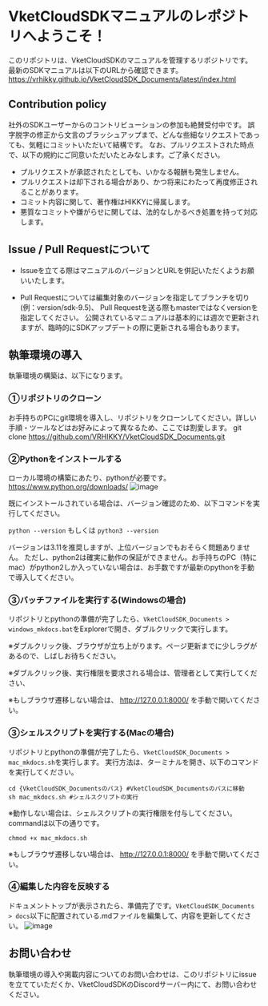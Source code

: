 # VketCloudSDKマニュアルのレポジトリへようこそ！
このリポジトリは、VketCloudSDKのマニュアルを管理するリポジトリです。
最新のSDKマニュアルは以下のURLから確認できます。
https://vrhikky.github.io/VketCloudSDK_Documents/latest/index.html

## Contribution policy
社外のSDKユーザーからのコントリビューションの参加も絶賛受付中です。
誤字脱字の修正から文言のブラッシュアップまで、どんな些細なリクエストであっても、気軽にコミットいただいて結構です。
なお、プルリクエストされた時点で、以下の規約にご同意いただいたとみなします。ご了承ください。

- プルリクエストが承認されたとしても、いかなる報酬も発生しません。
- プルリクエストは却下される場合があり、かつ将来にわたって再度修正されることがあります。
- コミット内容に関して、著作権はHIKKYに帰属します。
- 悪質なコミットや嫌がらせに関しては、法的なしかるべき処置を持って対応します。

## Issue / Pull Requestについて

- Issueを立てる際はマニュアルのバージョンとURLを併記いただくようお願いいたします。

- Pull Requestについては編集対象のバージョンを指定してブランチを切り (例：version/sdk-9.5)、 Pull Requestを送る際もmasterではなくversionを指定してください。
公開されているマニュアルは基本的には週次で更新されますが、臨時的にSDKアップデートの際に更新される場合もあります。

## 執筆環境の導入
執筆環境の構築は、以下になります。

### ①リポジトリのクローン
お手持ちのPCにgit環境を導入し、リポジトリをクローンしてください。詳しい手順・ツールなどはお好みによって異なるため、ここでは割愛します。
git clone https://github.com/VRHIKKY/VketCloudSDK_Documents.git

### ②Pythonをインストールする

ローカル環境の構築にあたり、pythonが必要です。https://www.python.org/downloads/
![image](https://github.com/VRHIKKY/VketCloudSDK_Documents/assets/50200315/d1ee286c-f0c6-4db6-a065-f3d350872ce4)

既にインストールされている場合は、バージョン確認のため、以下コマンドを実行してください。

`python --version` もしくは `python3 --version`

バージョンは3.11を推奨しますが、上位バージョンでもおそらく問題ありません。
ただし、python2は確実に動作の保証ができません。お手持ちのPC（特にmac）がpython2しか入っていない場合は、お手数ですが最新のpythonを手動で導入してください。

### ③バッチファイルを実行する(Windowsの場合)
リポジトリとpythonの準備が完了したら、`VketCloudSDK_Documents > windows_mkdocs.bat`をExplorerで開き、ダブルクリックで実行します。

※ダブルクリック後、ブラウザが立ち上がります。ページ更新までに少しラグがあるので、しばしお待ちください。

※ダブルクリック後、実行権限を要求される場合は、管理者として実行してください、

※もしブラウザ遷移しない場合は、 http://127.0.0.1:8000/ を手動で開いてください。


### ③シェルスクリプトを実行する(Macの場合)
リポジトリとpythonの準備が完了したら、`VketCloudSDK_Documents > mac_mkdocs.sh`を実行します。
実行方法は、ターミナルを開き、以下のコマンドを実行してください。

```
cd {VketCloudSDK_Documentsのパス} #VketCloudSDK_Documentsのパスに移動
sh mac_mkdocs.sh #シェルスクリプトの実行
```

※動作しない場合は、シェルスクリプトの実行権限を付与してください。commandは以下の通りです。

```chmod +x mac_mkdocs.sh```

※もしブラウザ遷移しない場合は、 http://127.0.0.1:8000/ を手動で開いてください。

### ④編集した内容を反映する
ドキュメントトップが表示されたら、準備完了です。`VketCloudSDK_Documents > docs`以下に配置されている.mdファイルを編集して、内容を更新してください。
![image](./topImage.jpg)

## お問い合わせ
執筆環境の導入や掲載内容についてのお問い合わせは、このリポジトリにissueを立てていただくか、VketCloudSDKのDiscordサーバー内にて、お問い合わせください。
